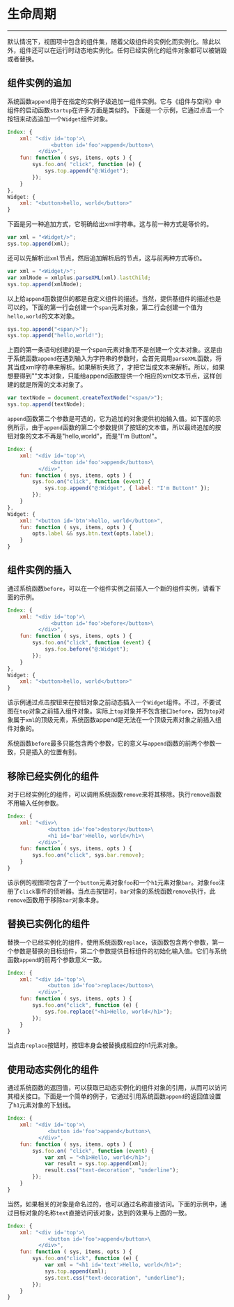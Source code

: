 # 生命周期

---

默认情况下，视图项中包含的组件集，随着父级组件的实例化而实例化。除此以外，组件还可以在运行时动态地实例化。任何已经实例化的组件对象都可以被销毁或者替换。

## 组件实例的追加

系统函数`append`用于在指定的实例子级追加一组件实例。它与《组件与空间》中组件的启动函数`startup`在许多方面是类似的。下面是一个示例，它通过点击一个按钮来动态追加一个`Widget`组件对象。

```js
Index: {
    xml: "<div id='top'>\
              <button id='foo'>append</button>\
          </div>",
    fun: function ( sys, items, opts ) {
        sys.foo.on( "click", function (e) {
            sys.top.append("@:Widget");
        });
    }
},
Widget: {
    xml: "<button>hello, world</button>"
}
```

下面是另一种追加方式，它明确给出xml字符串。这与前一种方式是等价的。

```js
var xml = "<Widget/>";
sys.top.append(xml);
```

还可以先解析出`xml`节点，然后追加解析后的节点，这与前两种方式等价。

```js
var xml = "<Widget/>";
var xmlNode = xmlplus.parseXML(xml).lastChild;
sys.top.append(xmlNode);
```

以上给`append`函数提供的都是自定义组件的描述。当然，提供基组件的描述也是可以的。下面的第一行会创建一个`span`元素对象，第二行会创建一个值为`hello,world`的文本对象。

```js
sys.top.append("<span/>");
sys.top.append("hello,world!");
```

上面的第一条语句创建的是一个span元素对象而不是创建一个文本对象。这是由于系统函数`append`在遇到输入为字符串的参数时，会首先调用`parseXML`函数，将其当成xml字符串来解析。如果解析失败了，才把它当成文本来解析。所以，如果想要得到"<span/>"文本对象，只能给append函数提供一个相应的xml文本节点，这样创建的就是所需的文本对象了。

```js
var textNode = document.createTextNode("<span/>");
sys.top.append(textNode);
```
`append`函数第二个参数是可选的，它为追加的对象提供初始输入值。如下面的示例所示，由于`append`函数的第二个参数提供了按钮的文本值，所以最终追加的按钮对象的文本不再是"hello,world"，而是"I'm Button!"。

```js
Index: {
    xml: "<div id='top'>\
              <button id='foo'>append</button>\
          </div>",
    fun: function ( sys, items, opts ) {
        sys.foo.on("click", function (event) {
            sys.top.append("@:Widget", { label: "I'm Button!" });
        });
    }
},
Widget: {
    xml: "<button id='btn'>hello, world</button>",
    fun: function ( sys, items, opts ) {
        opts.label && sys.btn.text(opts.label);
    }
}
```

## 组件实例的插入

通过系统函数`before`，可以在一个组件实例之前插入一个新的组件实例，请看下面的示例。

```js
Index: {
    xml: "<div id='top'>\
              <button id='foo'>before</button>\
          </div>",
    fun: function ( sys, items, opts ) {
        sys.foo.on("click", function (event) {
            sys.foo.before("@:Widget");
        });
    }
},
Widget: {
    xml: "<button>hello, world</button>"
}
```

该示例通过点击按钮来在按钮对象之前动态插入一个`Widget`组件。不过，不要试图在`top`对象之前插入组件对象。实际上`top`对象并不包含接口`before`，因为`top`对象属于`xml`的顶级元素，系统函数append是无法在一个顶级元素对象之前插入组件对象的。

系统函数`before`最多只能包含两个参数，它的意义与`append`函数的前两个参数一致，只是插入的位置有别。

## 移除已经实例化的组件

对于已经实例化的组件，可以调用系统函数`remove`来将其移除。执行`remove`函数不用输入任何参数。

```js
Index: {
    xml: "<div>\
             <button id='foo'>destory</button>\
             <h1 id='bar'>Hello, world</h1>\
          </div>",
    fun: function ( sys, items, opts ) {
        sys.foo.on("click", sys.bar.remove);
    }
}
```

该示例的视图项包含了一个`button`元素对象`foo`和一个`h1`元素对象`bar`。对象`foo`注册了`click`事件的侦听器。当点击按钮时，`bar`对象的系统函数`remove`执行，此`remove`函数用于移除`bar`对象本身。

## 替换已实例化的组件

替换一个已经实例化的组件，使用系统函数`replace`，该函数包含两个参数，第一个参数是替换的目标组件，第二个参数提供目标组件的初始化输入值。它们与系统函数`append`的前两个参数意义一致。

```js
Index: {
    xml: "<div id='top'>\
             <button id='foo'>replace</button>\
          </div>",
    fun: function ( sys, items, opts ) {
        sys.foo.on("click", function (e) {
            sys.foo.replace("<h1>Hello, world</h1>");
        });
    }
}
```

当点击`replace`按钮时，按钮本身会被替换成相应的h1元素对象。

## 使用动态实例化的组件

通过系统函数的返回值，可以获取已动态实例化的组件对象的引用，从而可以访问其相关接口。下面是一个简单的例子，它通过引用系统函数`append`的返回值设置了`h1`元素对象的下划线。

```js
Index: {
    xml: "<div id='top'>\
             <button id='foo'>append</button>\
          </div>",
    fun: function ( sys, items, opts ) {
        sys.foo.on( "click", function (event) {
            var xml = "<h1>Hello, world</h1>";
            var result = sys.top.append(xml);
            result.css("text-decoration", "underline");
        });
    }
}
```

当然，如果相关的对象是命名过的，也可以通过名称直接访问。下面的示例中，通过目标对象的名称`text`直接访问该对象，达到的效果与上面的一致。

```js
Index: {
    xml: "<div id='top'>\
             <button id='foo'>append</button>\
          </div>",
    fun: function ( sys, items, opts ) {
        sys.foo.on("click", function (e) {
            var xml = "<h1 id='text'>Hello, world</h1>";
            sys.top.append(xml);
            sys.text.css("text-decoration", "underline");
        });
    }
}
```